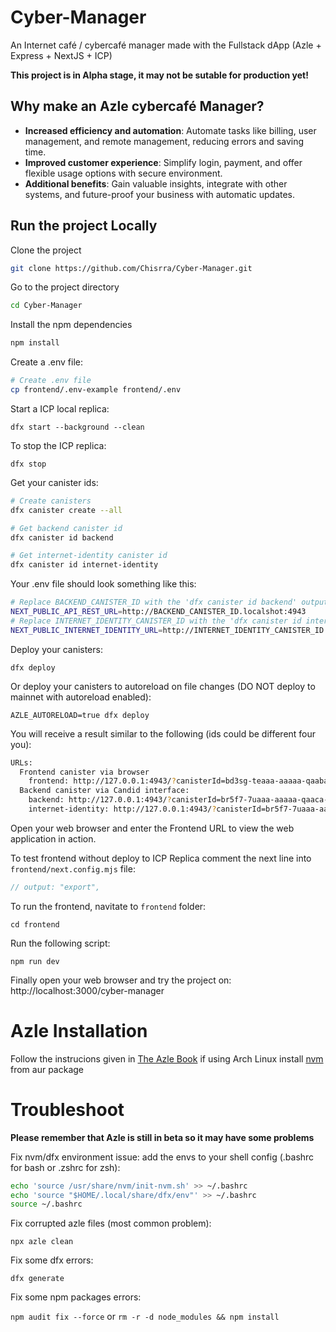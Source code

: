 # Cyber-Manager

An Internet café / cybercafé manager made with the Fullstack dApp (Azle + Express + NextJS + ICP)

**This project is in Alpha stage, it may not be sutable for production yet!**

## Why make an Azle cybercafé Manager?

- **Increased efficiency and automation**: Automate tasks like billing, user management, and remote management, reducing errors and saving time.
- **Improved customer experience**: Simplify login, payment, and offer flexible usage options with secure environment.
- **Additional benefits**: Gain valuable insights, integrate with other systems, and future-proof your business with automatic updates.

## Run the project Locally

Clone the project

```bash
git clone https://github.com/Chisrra/Cyber-Manager.git
```

Go to the project directory

```bash
cd Cyber-Manager
```

Install the npm dependencies

```bash
npm install
```

Create a .env file:

```bash
# Create .env file
cp frontend/.env-example frontend/.env
```

Start a ICP local replica:

`dfx start --background --clean`

To stop the ICP replica: 

`dfx stop`

Get your canister ids:

```bash
# Create canisters
dfx canister create --all

# Get backend canister id
dfx canister id backend

# Get internet-identity canister id
dfx canister id internet-identity
```

Your .env file should look something like this:

```bash
# Replace BACKEND_CANISTER_ID with the 'dfx canister id backend' output
NEXT_PUBLIC_API_REST_URL=http://BACKEND_CANISTER_ID.localshot:4943
# Replace INTERNET_IDENTITY_CANISTER_ID with the 'dfx canister id internet-identity' output
NEXT_PUBLIC_INTERNET_IDENTITY_URL=http://INTERNET_IDENTITY_CANISTER_ID.localshot:4943
```

Deploy your canisters:

`dfx deploy`

Or deploy your canisters to autoreload on file changes (DO NOT deploy to mainnet with autoreload enabled):

`AZLE_AUTORELOAD=true dfx deploy`

You will receive a result similar to the following (ids could be different four you):

```bash
URLs:
  Frontend canister via browser
    frontend: http://127.0.0.1:4943/?canisterId=bd3sg-teaaa-aaaaa-qaaba-cai
  Backend canister via Candid interface:
    backend: http://127.0.0.1:4943/?canisterId=br5f7-7uaaa-aaaaa-qaaca-cai&id=bkyz2-fmaaa-aaaaa-qaaaq-cai
    internet-identity: http://127.0.0.1:4943/?canisterId=br5f7-7uaaa-aaaaa-qaaca-cai&id=be2us-64aaa-aaaaa-qaabq-cai
```

Open your web browser and enter the Frontend URL to view the web application in action.

To test frontend without deploy to ICP Replica comment the next line into `frontend/next.config.mjs` file:

```javascript
// output: "export",
```
To run the frontend, navitate to `frontend` folder:

`cd frontend`

Run the following script:

`npm run dev`

Finally open your web browser and try the project on:
http://localhost:3000/cyber-manager

# Azle Installation 

Follow the instrucions given in [The Azle Book](https://demergent-labs.github.io/azle/get_started.html#installation) if using Arch Linux install [nvm](https://aur.archlinux.org/packages/nvm) from aur package 


# Troubleshoot

**Please remember that Azle is still in beta so it may have some problems**

Fix nvm/dfx environment issue: add the envs to your shell config (.bashrc for bash or .zshrc for zsh):
```bash
echo 'source /usr/share/nvm/init-nvm.sh' >> ~/.bashrc
echo 'source "$HOME/.local/share/dfx/env"' >> ~/.bashrc
source ~/.bashrc
```

Fix corrupted azle files (most common problem):

`npx azle clean`

Fix some dfx errors:

`dfx generate`

Fix some npm packages errors:

`npm audit fix --force` or `rm -r -d node_modules && npm install`